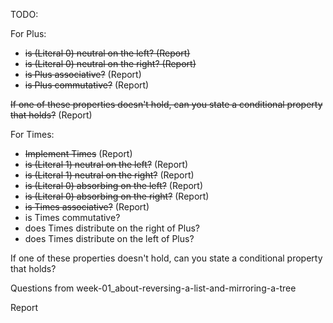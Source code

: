 TODO:

For Plus:
- ~~is (Literal 0) neutral on the left? (Report)~~
- ~~is (Literal 0) neutral on the right? (Report)~~
- ~~is Plus associative?~~ (Report)
- ~~is Plus commutative?~~ (Report)

~~If one of these properties doesn't hold, can you state a conditional property that holds?~~ (Report)

For Times:
- ~~Implement Times~~ (Report)
- ~~is (Literal 1) neutral on the left?~~ (Report)
- ~~is (Literal 1) neutral on the right?~~ (Report)
- ~~is (Literal 0) absorbing on the left?~~ (Report)
- ~~is (Literal 0) absorbing on the right?~~ (Report)
- ~~is Times associative?~~ (Report)
- is Times commutative?
- does Times distribute on the right of Plus?
- does Times distribute on the left of Plus?

If one of these properties doesn't hold,
can you state a conditional property that holds?

Questions from week-01_about-reversing-a-list-and-mirroring-a-tree

Report

